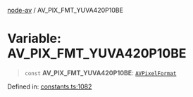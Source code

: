 [node-av](../globals.md) / AV\_PIX\_FMT\_YUVA420P10BE

# Variable: AV\_PIX\_FMT\_YUVA420P10BE

> `const` **AV\_PIX\_FMT\_YUVA420P10BE**: [`AVPixelFormat`](../type-aliases/AVPixelFormat.md)

Defined in: [constants.ts:1082](https://github.com/seydx/av/blob/f8631fc881b394300b1479f511d55cf1c370a87f/src/constants/constants.ts#L1082)
